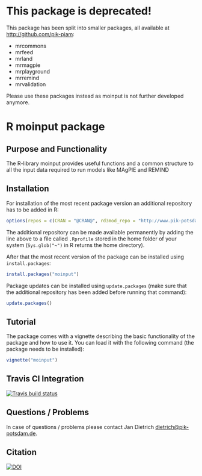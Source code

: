 # This package is deprecated!

This package has been split into smaller packages, all available at http://github.com/pik-piam:

- mrcommons 
- mrfeed
- mrland
- mrmagpie
- mrplayground
- mrremind
- mrvalidation

Please use these packages instead as moinput is not further developed anymore.

# R moinput package

## Purpose and Functionality

The R-library moinput provides useful functions and a common structure to all the input data required to run models like MAgPIE and REMIND


## Installation

For installation of the most recent package version an additional repository has to be added in R:

```r
options(repos = c(CRAN = "@CRAN@", rd3mod_repo = "http://www.pik-potsdam.de/rd3mod/R/"))
```
The additional repository can be made available permanently by adding the line above to a file called `.Rprofile` stored in the home folder of your system (`Sys.glob("~")` in R returns the home directory).

After that the most recent version of the package can be installed using `install.packages`:

```r 
install.packages("moinput")
```

Package updates can be installed using `update.packages` (make sure that the additional repository has been added before running that command):

```r 
update.packages()
```

## Tutorial

The package comes with a vignette describing the basic functionality of the package and how to use it. You can load it with the following command (the package needs to be installed):

```r 
vignette("moinput")
```

## Travis CI Integration

[![Travis build status](https://travis-ci.com/pik-piam/moinput.svg?branch=master)](https://travis-ci.com/pik-piam/moinput)


## Questions / Problems

In case of questions / problems please contact Jan Dietrich <dietrich@pik-potsdam.de>.

## Citation

[![DOI](https://zenodo.org/badge/DOI/10.5281/zenodo.3699594.svg)](https://doi.org/10.5281/zenodo.3699594)

